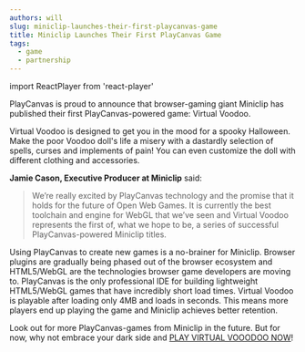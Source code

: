 ```yaml
---
authors: will
slug: miniclip-launches-their-first-playcanvas-game
title: Miniclip Launches Their First PlayCanvas Game
tags:
  - game
  - partnership
---
```


import ReactPlayer from 'react-player'

PlayCanvas is proud to announce that browser-gaming giant Miniclip has published their first PlayCanvas-powered game: Virtual Voodoo.

<ReactPlayer controls url="/img/virtualvoodoo.mp4" />

<!-- truncate -->

Virtual Voodoo is designed to get you in the mood for a spooky Halloween. Make the poor Voodoo doll's life a misery with a dastardly selection of spells, curses and implements of pain! You can even customize the doll with different clothing and accessories.

**Jamie Cason, Executive Producer at Miniclip** said:

> We’re really excited by PlayCanvas technology and the promise that it holds for the future of Open Web Games. It is currently the best toolchain and engine for WebGL that we’ve seen and Virtual Voodoo represents the first of, what we hope to be, a series of successful PlayCanvas-powered Miniclip titles.

Using PlayCanvas to create new games is a no-brainer for Miniclip. Browser plugins are gradually being phased out of the browser ecosystem and HTML5/WebGL are the technologies browser game developers are moving to. PlayCanvas is the only professional IDE for building lightweight HTML5/WebGL games that have incredibly short load times. Virtual Voodoo is playable after loading only 4MB and loads in seconds. This means more players end up playing the game and Miniclip achieves better retention.

Look out for more PlayCanvas-games from Miniclip in the future. But for now, why not embrace your dark side and [PLAY VIRTUAL VOOODOO NOW](http://www.miniclip.com/games/virtual-voodoo/en/)!
